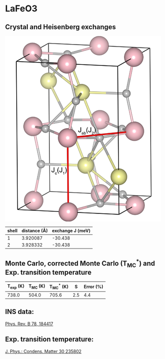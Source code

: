 # LaFeO3

## Crystal and Heisenberg exchanges

![LaFeO3 Structure](LaFeO3.jpg)


| shell    | distance (A&#778;) | exchange J (meV) |
|----------|--------------|------------------|
| 1        | 3.920087     | -30.438          |
| 2        | 3.928332     | -30.438          |


## Monte Carlo, corrected Monte Carlo (T<sub>MC</sub><sup>*</sup>) and Exp. transition temperature

| T<sub>exp</sub> (K) | T<sub>MC</sub> (K) | T<sub>MC</sub><sup>*</sup> (K) | S   | Error (%) |
|----------------------|--------------------|--------------------------------|-----|-----------|
| 738.0                  | 504.0                | 705.6                          | 2.5 | 4.4       |


## INS data:
[Phys. Rev. B 78, 184417](https://journals.aps.org/prb/abstract/10.1103/PhysRevB.78.184417)


## Exp. transition temperature:
[J. Phys.: Condens. Matter 30 235802](https://iopscience.iop.org/article/10.1088/1361-648X/aac06b)
